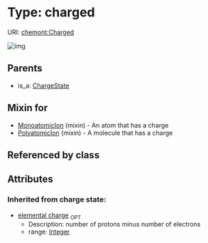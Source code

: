 
# Type: charged




URI: [chemont:Charged](http://w3id.org/chemontCharged)


![img](http://yuml.me/diagram/nofunky;dir:TB/class/[PolyatomicIon]uses%20-.->[Charged&#124;elemental_charge(i):integer%20%3F],[MonoatomicIon]uses%20-.->[Charged],[ChargeState]^-[Charged],[PolyatomicIon],[MonoatomicIon],[ChargeState])

## Parents

 *  is_a: [ChargeState](ChargeState.md)

## Mixin for

 * [MonoatomicIon](MonoatomicIon.md) (mixin)  - An atom that has a charge
 * [PolyatomicIon](PolyatomicIon.md) (mixin)  - A molecule that has a charge

## Referenced by class


## Attributes


### Inherited from charge state:

 * [elemental charge](elemental_charge.md)  <sub>OPT</sub>
    * Description: number of protons minus number of electrons
    * range: [Integer](types/Integer.md)
